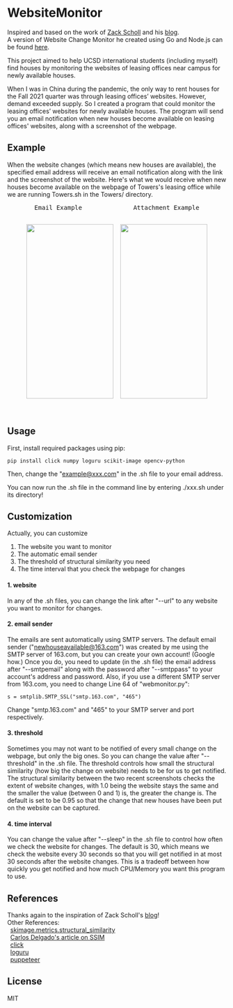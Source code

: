 # WebsiteMonitor

Inspired and based on the work of [Zack Scholl](https://github.com/schollz) and his [blog](https://schollz.com/blog/pottery).  
A version of Website Change Monitor he created using Go and Node.js can be found [here](https://github.com/schollz/websitechanges).  

This project aimed to help UCSD international students (including myself) find houses by monitoring the websites of leasing offices near campus for newly available houses.  

When I was in China during the pandemic, the only way to rent houses for the Fall 2021 quarter was through leasing offices’ websites. However, demand exceeded supply. 
So I created a program that could monitor the leasing offices’ websites for newly available houses. 
The program will send you an email notification when new houses become available on leasing offices' websites, along with a screenshot of the webpage.  

## Example

When the website changes (which means new houses are available), the specified email address will receive an email notification along with the link and the screenshot of the website. Here's what we would receive when new houses become available on the webpage of Towers's leasing office while we are running Towers.sh in the Towers/ directory.

<pre align="center">Email Example              Attachment Example
<p align="center">
<img src="https://user-images.githubusercontent.com/42275000/147168575-124933d9-6120-4235-867e-3fceaf93214c.jpg" width="200" height="400">  <img src="https://user-images.githubusercontent.com/42275000/147168572-5649f959-3bb0-409b-9879-27b8065e71d2.jpg" width="200" height="400">
</p>
</pre>

## Usage

First, install required packages using pip:
```
pip install click numpy loguru scikit-image opencv-python
```
Then, change the "example@xxx.com" in the .sh file to your email address.  

You can now run the .sh file in the command line by entering ./xxx.sh under its directory!

## Customization

Actually, you can customize  
1. The website you want to monitor  
2. The automatic email sender 
3. The threshold of structural similarity you need
4. The time interval that you check the webpage for changes

#### 1. website
In any of the .sh files, you can change the link after "--url" to any website you want to monitor for changes.
#### 2. email sender
The emails are sent automatically using SMTP servers. The default email sender ("newhouseavailable@163.com") was created by me using the SMTP server of 163.com, but you can create your own account! (Google how.) Once you do, you need to update (in the .sh file) the email address after "--smtpemail" along with the password after "--smtppass" to your account's address and password. Also, if you use a different SMTP server from 163.com, you need to change Line 64 of "webmonitor.py":
```
s = smtplib.SMTP_SSL("smtp.163.com", "465")
```
Change "smtp.163.com" and "465" to your SMTP server and port respectively.
#### 3. threshold
Sometimes you may not want to be notified of every small change on the webpage, but only the big ones. So you can change the value after "--threshold" in the .sh file. The threshold controls how small the structural similarity (how big the change on website) needs to be for us to get notified. The structural similarity between the two recent screenshots checks the extent of website changes, with 1.0 being the website stays the same and the smaller the value (between 0 and 1) is, the greater the change is. The default is set to be 0.95 so that the change that new houses have been put on the website can be captured. 
#### 4. time interval
You can change the value after "--sleep" in the .sh file to control how often we check the website for changes. The default is 30, which means we check the website every 30 seconds so that you will get notified in at most 30 seconds after the website changes. This is a tradeoff between how quickly you get notified and how much CPU/Memory you want this program to use.

## References
Thanks again to the inspiration of Zack Scholl's [blog](https://schollz.com/blog/pottery)!  
Other References:  
&ensp;[skimage.metrics.structural_similarity](https://scikit-image.org/docs/dev/api/skimage.metrics.html#skimage.metrics.structural_similarity)  
&ensp;[Carlos Delgado's article on SSIM](https://ourcodeworld.com/articles/read/991/how-to-calculate-the-structural-similarity-index-ssim-between-two-images-with-python)  
&ensp;[click](https://click.palletsprojects.com/en/8.0.x/)  
&ensp;[loguru](https://loguru.readthedocs.io/en/stable/)  
&ensp;[puppeteer](https://github.com/puppeteer/puppeteer)

## License
MIT
